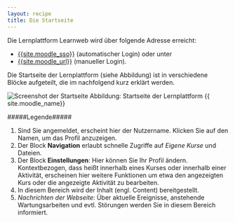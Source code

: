 ```yaml
---
layout: recipe
title: Die Startseite
---
```



Die Lernplattform Learnweb wird über folgende Adresse erreicht:

* [{{site.moodle_sso}}]({{site.moodle_sso}}) 	(automatischer Login) oder unter	
* [{{site.moodle_url}}]({{site.moodle_url}}) 	(manueller Login).

Die Startseite der Lernplattform (siehe Abbildung) ist in verschiedene Blöcke aufgeteilt, die im nachfolgend kurz erklärt werden.


![Screenshot der Startseite]({{site.url}}/images/screenshots/startseite.png 'Optional title attribute')
Abbildung:  Startseite der Lernplattform {{ site.moodle_name}}

#####Legende#####
1. Sind Sie angemeldet, erscheint hier der Nutzername. Klicken Sie auf den Namen, um das Profil anzuzeigen.
5. Der Block **Navigation** erlaubt schnelle Zugriffe auf *Eigene Kurse* und Dateien.
2. Der Block **Einstellungen**: Hier können Sie Ihr Profil ändern. Kontextbezogen, dass heißt innerhalb eines Kurses oder innerhalb einer Aktivität, erscheinen hier weitere Funktionen um etwa den angezeigten Kurs oder die angezeigte Aktivität zu bearbeiten.
3. In diesem Bereich wird der Inhalt (engl. Content) bereitgestellt.
4. *Nachrichten der Webseite*: Über aktuelle Ereignisse, anstehende Wartungsarbeiten und evtl. Störungen werden Sie in diesem Bereich informiert. 